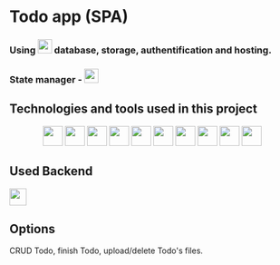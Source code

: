 # Todo app (SPA)

### Using <img src="https://img.shields.io/badge/-Firebase-5A29E4?style=flat-square&logo=firebase" height="25"/> database, storage, authentification and hosting.
### State manager - <img src="https://img.shields.io/badge/-Redux-764ABC?style=flat-square&logo=redux" height="25"/>


## Technologies and tools used in this project

<div align="center">
  <img src="https://img.shields.io/badge/-React-3D5787?style=flat-square&logo=react" height="35"/>
  <img src="https://img.shields.io/badge/-Redux-764ABC?style=flat-square&logo=redux" height="35"/>
  <img src="https://img.shields.io/badge/-HTML-151518?style=flat-square&logo=html5" height="35"/>
  <img src="https://img.shields.io/badge/-CSS-1572B6?style=flat-square&logo=css3" height="35"/>
  <img src="https://img.shields.io/badge/-CSS&nbsp;Modules-000000?style=flat-square&logo=cssmodules"     height="35"/>
  <img src="https://img.shields.io/badge/-JavaScript-1D2137?style=flat-square&logo=javascript" height="35"/>
  <img src="https://img.shields.io/badge/-VS&nbsp;Code-007ACC?style=flat-square&logo=visualstudiocode"   height="35"/>
  <img src="https://img.shields.io/badge/-React&nbsp;Router-1D2137?style=flat-square&logo=reactrouter"   height="35"/>
  <img src="https://img.shields.io/badge/-Firebase-5A29E4?style=flat-square&logo=firebase"   height="35"/>
  <img src="https://img.shields.io/badge/-Gitlab-000000?style=flat-square&logo=gitlab"   height="35"/>
</div>

## Used Backend

<div>
<a href="https://firebase.google.com/"><img src="https://img.shields.io/badge/-Firebase-5A29E4?style=flat-square&logo=firebase" height=30"/></a>
</div>

## Options 

CRUD Todo, finish Todo, upload/delete Todo's files. 


